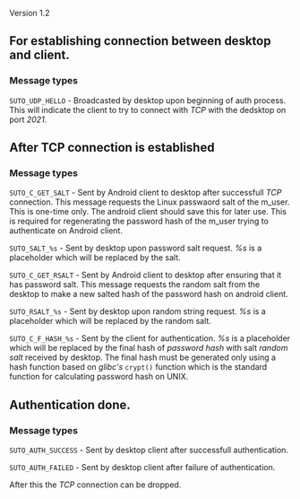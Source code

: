 Version 1.2

## For establishing connection between desktop and client.

### Message types

`SUTO_UDP_HELLO` - Broadcasted by desktop upon beginning of auth process. This will indicate the client to try to connect
with _TCP_ with the dedsktop on port _2021_.

## After TCP connection is established

### Message types

`SUTO_C_GET_SALT` - Sent by Android client to desktop after successfull _TCP_ connection. This message requests the 
Linux passwaord salt of the m_user. This is one-time only. The android client should save this for later use. This is 
required for regenerating the password hash of the m_user trying to authenticate on Android client.

`SUTO_SALT_%s` - Sent by desktop upon password salt request. _%s_ is a placeholder which will be replaced by the salt.

`SUTO_C_GET_RSALT` - Sent by Android client to desktop after ensuring that it has password salt. This message requests
the random salt from the desktop to make a new salted hash of the password hash on android client.

`SUTO_RSALT_%s` - Sent by desktop upon random string request. _%s_ is a placeholder which will be replaced by the 
random salt. 

`SUTO_C_F_HASH_%s` - Sent by the client for authentication. _%s_ is a placeholder which will be replaced by the final 
hash of _password hash_ with salt _random salt_ received by desktop. The final hash must be generated only using a hash
function based on _glibc's_ `crypt()` function which is the standard function for calculating password hash on UNIX. 

## Authentication done.

### Message types 

`SUTO_AUTH_SUCCESS` - Sent by desktop client after successfull authentication.

`SUTO_AUTH_FAILED` - Sent by desktop client after failure of authentication.

After this the _TCP_ connection can be dropped.
